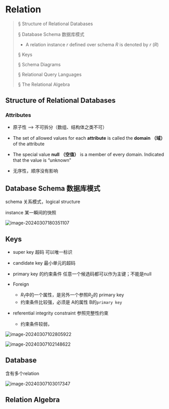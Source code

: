 # Relation

> § Structure of Relational Databases
>
> § Database Schema  数据库模式
>
> - A relation instance *r* defined over schema *R* is denoted by *r* (*R*)
>
> § Keys
>
> § Schema Diagrams
>
> § Relational Query Languages
>
> § The Relational Algebra

## Structure of Relational Databases

### Attributes

- 原子性 --> 不可拆分（数组、结构体之类不可）

- The set of allowed values for each **attribute** is called the **domain** **（域）** of the attribute

- The special value **null** **（空值）** is a member of every domain. Indicated that the value is “unknown”

- 无序性，顺序没有影响

## Database Schema  数据库模式

schema  关系模式，logical structure

instance 某一瞬间的快照

![image-20240307180351107](https://zzh-pic-for-self.oss-cn-hangzhou.aliyuncs.com/img/202403071803221.png)

## Keys

- super key 超码 可以唯一标识

- candidate key 最小单元的超码

- primary key 的约束条件 任意一个候选码都可以作为主键；不能是null

- Foreign
    - $R_1$中的一个属性，是另外一个参照$R_2$的 primary key
    - 约束条件比较强，必须是 A的属性 B的`primary key`

- referential integrity constraint 参照完整性约束
    - 约束条件较弱，

![image-20240307102805922](https://zzh-pic-for-self.oss-cn-hangzhou.aliyuncs.com/img/202403071028221.png)

![image-20240307102148622](https://zzh-pic-for-self.oss-cn-hangzhou.aliyuncs.com/img/202403071021764.png)

## Database

含有多个relation

![image-20240307103017347](https://zzh-pic-for-self.oss-cn-hangzhou.aliyuncs.com/img/202403071030505.png)

## Relation Algebra
